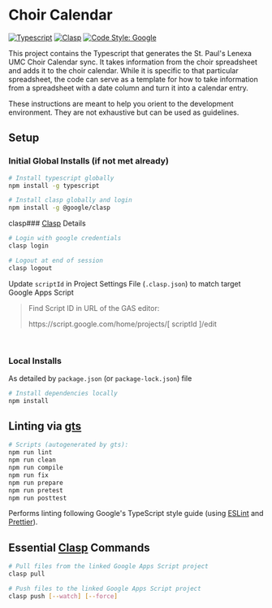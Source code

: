 # Choir Calendar
[![Typescript](https://img.shields.io/badge/</>-typescript-4285f4)](https://www.typescriptlang.org/)
[![Clasp](https://img.shields.io/badge/built%20with-clasp-4285f4.svg)](https://github.com/google/clasp)
[![Code Style: Google](https://img.shields.io/badge/code%20style-google-blueviolet.svg)](https://github.com/google/gts)

This project contains the Typescript that generates the St. Paul's Lenexa UMC Choir Calendar sync. It takes information
from the choir spreadsheet and adds it to the choir calendar. While it is specific to that particular spreadsheet, the
code can serve as a template for how to take information from a spreadsheet with a date column and turn it into a 
calendar entry.

These instructions are meant to help you orient to the development environment.
They are not exhaustive but can be used as guidelines.

## Setup

### Initial Global Installs (if not met already)
```sh
# Install typescript globally
npm install -g typescript

# Install clasp globally and login
npm install -g @google/clasp
```

clasp### [Clasp](https://github.com/google/clasp) Details
```sh
# Login with google credentials
clasp login

# Logout at end of session
clasp logout
```

Update `scriptId` in Project Settings File (`.clasp.json`) to match target Google Apps Script

> Find Script ID in URL of the GAS editor:  
> <div>https://script.google.com/home/projects/[ scriptId ]/edit</div>
<br>


### Local Installs
As detailed by `package.json` (or `package-lock.json`) file
```sh
# Install dependencies locally
npm install
```

## Linting via [gts](https://github.com/google/gts)
```sh
# Scripts (autogenerated by gts):
npm run lint
npm run clean
npm run compile
npm run fix
npm run prepare
npm run pretest
npm run posttest
```
Performs linting following Google's TypeScript style guide (using [ESLint](https://eslint.org/) and [Prettier](https://prettier.io/)).  

## Essential [Clasp](https://github.com/google/clasp) Commands
```sh
# Pull files from the linked Google Apps Script project
clasp pull

# Push files to the linked Google Apps Script project
clasp push [--watch] [--force]
```
